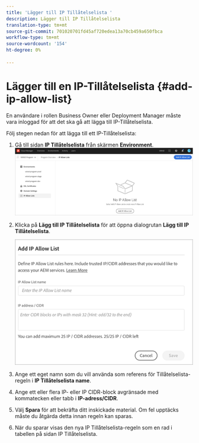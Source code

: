 ```yaml
---
title: 'Lägger till IP Tillåtelselista '
description: Lägger till IP Tillåtelselista
translation-type: tm+mt
source-git-commit: 701020701fd45af720edea13a70cb459a650fbca
workflow-type: tm+mt
source-wordcount: '154'
ht-degree: 0%

---
```



# Lägger till en IP-Tillåtelselista {#add-ip-allow-list}

En användare i rollen Business Owner eller Deployment Manager måste vara inloggad för att det ska gå att lägga till IP-Tillåtelselista.

Följ stegen nedan för att lägga till ett IP-Tillåtelselista:

1. Gå till sidan **IP Tillåtelselista** från skärmen **Environment**.
   ![](/help/implementing/cloud-manager/assets/ip-allow-list/ip-allow-list-create.png)

1. Klicka på **Lägg till IP Tillåtelselista** för att öppna dialogrutan **Lägg till IP Tillåtelselista**.

   ![](/help/implementing/cloud-manager/assets/ip-allow-list/ip-allow-list-create02.png)

1. Ange ett eget namn som du vill använda som referens för Tillåtelselista-regeln i **IP Tillåtelselista name**.

1. Ange ett eller flera IP- eller IP CIDR-block avgränsade med kommatecken eller tabb i **IP-adress/CIDR**.

1. Välj **Spara** för att bekräfta ditt inskickade material. Om fel upptäcks måste du åtgärda detta innan regeln kan sparas.

1. När du sparar visas den nya IP Tillåtelselista-regeln som en rad i tabellen på sidan IP Tillåtelselista.
